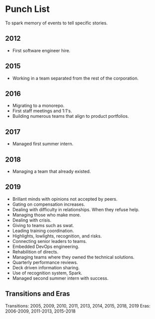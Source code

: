 # Punch List

To spark memory of events to tell specific stories.

## 2012
- First software engineer hire.

## 2015
- Working in a team separated from the rest of the corporation.

## 2016
- Migrating to a monorepo.
- First staff meetings and 1:1's.
- Building numerous teams that align to product portfolios.

## 2017
- Managed first summer intern.

## 2018
- Managing a team that already existed.

## 2019
- Brillant minds with opinions not accepted by peers.
- Gating on compensation increases.
- Dealing with difficulty in relationships. When they refuse help.
- Managing those who make more.
- Dealing with crisis.
- Giving to teams such as swat.
- Leading training coordination.
- Highlights, lowlights, recognition, and risks.
- Connecting senior leaders to teams.
- Embedded DevOps engineering.
- Rehabilition of directs.
- Managing teams where they owned the technical solutions.
- Quarterly performance reviews.
- Deck driven information sharing.
- Use of recognition system, Spark.
- Managed second summer intern with success.

## Transitions and Eras
Transitions: 2005, 2009, 2010, 2011, 2013, 2014, 2015, 2018, 2019
Eras: 2006-2009, 2011-2013, 2015-2018
